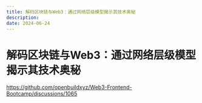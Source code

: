 ```yaml
---
title: 解码区块链与Web3：通过网络层级模型揭示其技术奥秘
description: 
date: 2024-06-24
---
```


# 解码区块链与Web3：通过网络层级模型揭示其技术奥秘
https://github.com/openbuildxyz/Web3-Frontend-Bootcamp/discussions/1065